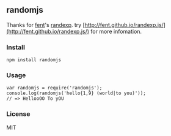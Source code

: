 ## randomjs ##

Thanks for [fent](https://github.com/fent)'s [randexp](https://github.com/fent/randexp.js). try [http://fent.github.io/randexp.js/](http://fent.github.io/randexp.js/) for more infomation.

### Install ###

    npm install randomjs

### Usage ###

    var randomjs = require('randomjs');
    console.log(randomjs('hello{1,9} (world|to you)'));
    // => HellooOO To yOU

### License ###

MIT
